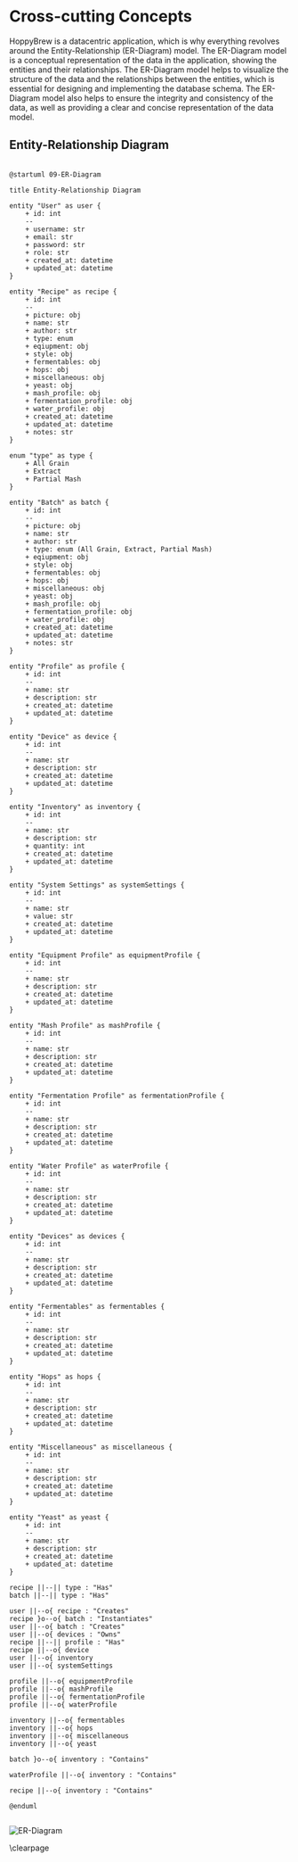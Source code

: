 # Cross-cutting Concepts

HoppyBrew is a datacentric application, which is why everything revolves around the Entity-Relationship (ER-Diagram) model. The ER-Diagram model is a conceptual representation of the data in the application, showing the entities and their relationships. The ER-Diagram model helps to visualize the structure of the data and the relationships between the entities, which is essential for designing and implementing the database schema. The ER-Diagram model also helps to ensure the integrity and consistency of the data, as well as providing a clear and concise representation of the data model.

## Entity-Relationship Diagram

<pre id="mycode" class="haskell numberLines" startFrom="100">
  <code>
@startuml 09-ER-Diagram

title Entity-Relationship Diagram

entity "User" as user {
    + id: int
    --
    + username: str
    + email: str
    + password: str
    + role: str
    + created_at: datetime
    + updated_at: datetime
}

entity "Recipe" as recipe {
    + id: int
    --
    + picture: obj
    + name: str
    + author: str
    + type: enum
    + eqiupment: obj
    + style: obj
    + fermentables: obj
    + hops: obj
    + miscellaneous: obj
    + yeast: obj
    + mash_profile: obj
    + fermentation_profile: obj
    + water_profile: obj
    + created_at: datetime
    + updated_at: datetime
    + notes: str
}

enum "type" as type {
    + All Grain
    + Extract
    + Partial Mash
}

entity "Batch" as batch {
    + id: int
    --
    + picture: obj
    + name: str
    + author: str
    + type: enum (All Grain, Extract, Partial Mash)
    + eqiupment: obj
    + style: obj
    + fermentables: obj
    + hops: obj
    + miscellaneous: obj
    + yeast: obj
    + mash_profile: obj
    + fermentation_profile: obj
    + water_profile: obj
    + created_at: datetime
    + updated_at: datetime
    + notes: str
}

entity "Profile" as profile {
    + id: int
    --
    + name: str
    + description: str
    + created_at: datetime
    + updated_at: datetime
}

entity "Device" as device {
    + id: int
    --
    + name: str
    + description: str
    + created_at: datetime
    + updated_at: datetime
}

entity "Inventory" as inventory {
    + id: int
    --
    + name: str
    + description: str
    + quantity: int
    + created_at: datetime
    + updated_at: datetime
}

entity "System Settings" as systemSettings {
    + id: int
    --
    + name: str
    + value: str
    + created_at: datetime
    + updated_at: datetime
}

entity "Equipment Profile" as equipmentProfile {
    + id: int
    --
    + name: str
    + description: str
    + created_at: datetime
    + updated_at: datetime
}

entity "Mash Profile" as mashProfile {
    + id: int
    --
    + name: str
    + description: str
    + created_at: datetime
    + updated_at: datetime
}

entity "Fermentation Profile" as fermentationProfile {
    + id: int
    --
    + name: str
    + description: str
    + created_at: datetime
    + updated_at: datetime
}

entity "Water Profile" as waterProfile {
    + id: int
    --
    + name: str
    + description: str
    + created_at: datetime
    + updated_at: datetime
}

entity "Devices" as devices {
    + id: int
    --
    + name: str
    + description: str
    + created_at: datetime
    + updated_at: datetime
}

entity "Fermentables" as fermentables {
    + id: int
    --
    + name: str
    + description: str
    + created_at: datetime
    + updated_at: datetime
}

entity "Hops" as hops {
    + id: int
    --
    + name: str
    + description: str
    + created_at: datetime
    + updated_at: datetime
}

entity "Miscellaneous" as miscellaneous {
    + id: int
    --
    + name: str
    + description: str
    + created_at: datetime
    + updated_at: datetime
}

entity "Yeast" as yeast {
    + id: int
    --
    + name: str
    + description: str
    + created_at: datetime
    + updated_at: datetime
}

recipe ||--|| type : "Has"
batch ||--|| type : "Has"

user ||--o{ recipe : "Creates"
recipe }o--o{ batch : "Instantiates"
user ||--o{ batch : "Creates"
user ||--o{ devices : "Owns"
recipe ||--|| profile : "Has"
recipe ||--o{ device
user ||--o{ inventory
user ||--o{ systemSettings

profile ||--o{ equipmentProfile
profile ||--o{ mashProfile
profile ||--o{ fermentationProfile
profile ||--o{ waterProfile

inventory ||--o{ fermentables
inventory ||--o{ hops
inventory ||--o{ miscellaneous
inventory ||--o{ yeast

batch }o--o{ inventory : "Contains"

waterProfile ||--o{ inventory : "Contains"

recipe ||--o{ inventory : "Contains"

@enduml
    </code>
</pre>

![ER-Diagram](../images/09-ER-Diagram.png)

\clearpage
